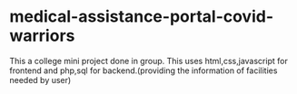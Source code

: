 # medical-assistance-portal-covid-warriors

This a college mini project done in group.
   This uses html,css,javascript  for frontend and php,sql for backend.(providing the information of facilities needed by user)
